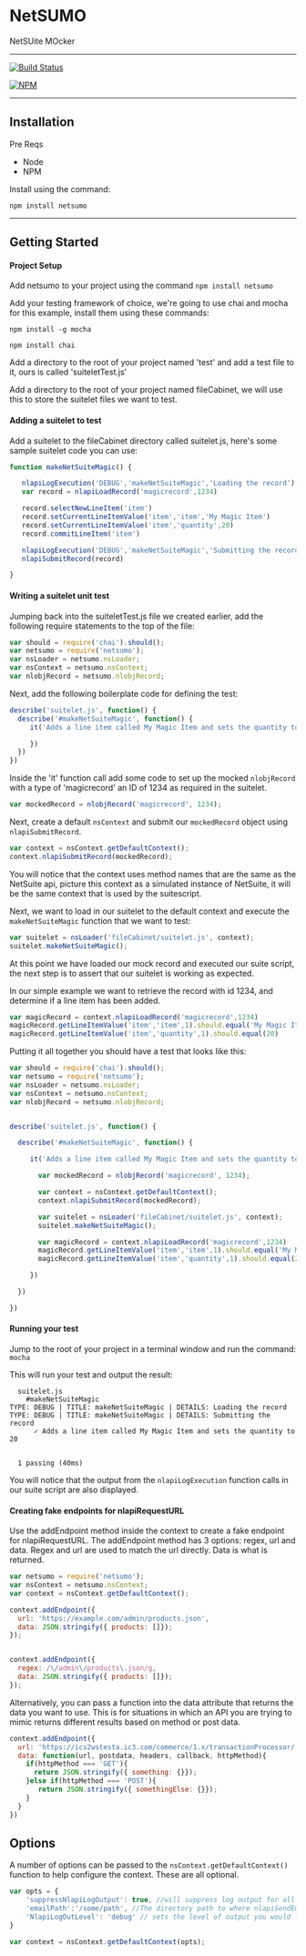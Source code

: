 # NetSUMO

NetSUite MOcker

__________________

[![Build Status](https://travis-ci.org/3EN-Cloud/netsumo.svg?branch=master)](https://travis-ci.org/3EN-Cloud/netsumo)

[![NPM](https://nodei.co/npm/netsumo.png)](https://nodei.co/npm/netsumo/)

__________________

## Installation ##

Pre Reqs

* Node
* NPM

Install using the command:


`npm install netsumo`

________________

## Getting Started ##

#### Project Setup ####
Add netsumo to your project using the command `npm install netsumo`

Add your testing framework of choice, we're going to use chai and mocha for this example, install them using these commands:

`npm install -g mocha`

`npm install chai`

Add a directory to the root of your project named 'test' and add a test file to it, ours is called 'suiteletTest.js'

Add a directory to the root of your project named fileCabinet, we will use this to store the suitelet files we want to test.

#### Adding a suitelet to test ####

Add a suitelet to the fileCabinet directory called suitelet.js, here's some sample suitelet code you can use:

```javascript
function makeNetSuiteMagic() {

   nlapiLogExecution('DEBUG','makeNetSuiteMagic','Loading the record')
   var record = nlapiLoadRecord('magicrecord',1234)

   record.selectNewLineItem('item')
   record.setCurrentLineItemValue('item','item','My Magic Item')
   record.setCurrentLineItemValue('item','quantity',20)
   record.commitLineItem('item')

   nlapiLogExecution('DEBUG','makeNetSuiteMagic','Submitting the record')
   nlapiSubmitRecord(record)

}
```

#### Writing a suitelet unit test ####

Jumping back into the suiteletTest.js file we created earlier, add the following require statements to the top of the file:

```javascript
var should = require('chai').should();
var netsumo = require('netsumo');
var nsLoader = netsumo.nsLoader;
var nsContext = netsumo.nsContext;
var nlobjRecord = netsumo.nlobjRecord;
```

Next, add the following boilerplate code for defining the test:

```javascript
describe('suitelet.js', function() {
  describe('#makeNetSuiteMagic', function() {
     it('Adds a line item called My Magic Item and sets the quantity to 20', function() {

     })
  })
})
```

Inside the 'it' function call add some code to set up the mocked `nlobjRecord` with a type of 'magicrecord' an ID of 1234 as required in the suitelet.

```javascript
var mockedRecord = nlobjRecord('magicrecord', 1234);
```

Next, create a default `nsContext` and submit our `mockedRecord` object using `nlapiSubmitRecord`.

```javascript
var context = nsContext.getDefaultContext();
context.nlapiSubmitRecord(mockedRecord);
```

You will notice that the context uses method names that are the same as the NetSuite api, picture this context as a simulated instance of NetSuite, it will be the same context that is used by the suitescript.

Next, we want to load in our suitelet to the default context and execute the `makeNetSuiteMagic` function that we want to test:

```javascript
var suitelet = nsLoader('fileCabinet/suitelet.js', context);
suitelet.makeNetSuiteMagic();
```

At this point we have loaded our mock record and executed our suite script, the next step is to assert that our suitelet is working as expected.

In our simple example we want to retrieve the record with id 1234, and determine if a line item has been added.

```javascript
var magicRecord = context.nlapiLoadRecord('magicrecord',1234)
magicRecord.getLineItemValue('item','item',1).should.equal('My Magic Item')
magicRecord.getLineItemValue('item','quantity',1).should.equal(20)
```

Putting it all together you should have a test that looks like this:

```javascript
var should = require('chai').should();
var netsumo = require('netsumo');
var nsLoader = netsumo.nsLoader;
var nsContext = netsumo.nsContext;
var nlobjRecord = netsumo.nlobjRecord;


describe('suitelet.js', function() {

  describe('#makeNetSuiteMagic', function() {

     it('Adds a line item called My Magic Item and sets the quantity to 20', function() {

       var mockedRecord = nlobjRecord('magicrecord', 1234);

       var context = nsContext.getDefaultContext();
       context.nlapiSubmitRecord(mockedRecord);

       var suitelet = nsLoader('fileCabinet/suitelet.js', context);
       suitelet.makeNetSuiteMagic();

       var magicRecord = context.nlapiLoadRecord('magicrecord',1234)
       magicRecord.getLineItemValue('item','item',1).should.equal('My Magic Item')
       magicRecord.getLineItemValue('item','quantity',1).should.equal(20)

     })

  })

})
```

#### Running your test ####

Jump to the root of your project in a terminal window and run the command: `mocha`

This will run your test and output the result:



      suitelet.js
        #makeNetSuiteMagic
    TYPE: DEBUG | TITLE: makeNetSuiteMagic | DETAILS: Loading the record
    TYPE: DEBUG | TITLE: makeNetSuiteMagic | DETAILS: Submitting the record
          ✓ Adds a line item called My Magic Item and sets the quantity to 20


      1 passing (40ms)

You will notice that the output from the `nlapiLogExecution` function calls in our suite script are also displayed.

#### Creating fake endpoints for nlapiRequestURL ####

Use the addEndpoint method inside the context to create a fake endpoint for nlapiRequestURL. The addEndpoint method has 3 options: regex, url and data. Regex and url are used to match the url directly. Data is what is returned.

```javascript
var netsumo = require('netsumo');
var nsContext = netsumo.nsContext;
var context = nsContext.getDefaultContext();

context.addEndpoint({
  url: 'https://example.com/admin/products.json',
  data: JSON.stringify({ products: []});
});


context.addEndpoint({
  regex: /\/admin\/products\.json/g,
  data: JSON.stringify({ products: []});
});
```

Alternatively, you can pass a function into the data attribute that returns the data you want to use. This is for situations in which an API you are trying to mimic returns different results based on method or post data.

```javascript
context.addEndpoint({
  url: 'https://ics2wstesta.ic3.com/commerce/1.x/transactionProcessor/',
  data: function(url, postdata, headers, callback, httpMethod){
    if(httpMethod === 'GET'){
      return JSON.stringify({ something: {}});
    }else if(httpMethod === 'POST'){
       return JSON.stringify({ somethingElse: {}});
    }
  }
})


```




## Options ##

A number of options can be passed to the `nsContext.getDefaultContext()` function to help configure the context. These are all optional.

```javascript
var opts = {
    'suppressNlapiLogOutput': true, //will suppress log output for all calls to nlapiLogExecution from your suitelet. Makes log output less verbose.
    'emailPath':'/some/path', //The directory path to where nlapiSendEmail emails will be saved.
    'NlapiLogOutLevel': 'debug' // sets the level of output you would like to show in your output
}

var context = nsContext.getDefaultContext(opts);
```
